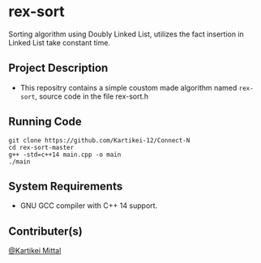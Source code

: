 
# rex-sort

Sorting algorithm using Doubly Linked List, utilizes the fact insertion in Linked List take constant time.


## Project Description

*  This repositry contains a simple coustom made algorithm named `rex-sort`, source code in the file rex-sort.h

## Running Code


    git clone https://github.com/Kartikei-12/Connect-N
    cd rex-sort-master
    g++ -std=c++14 main.cpp -o main
    ./main

## System Requirements

*  GNU GCC compiler with C++ 14 support.

## Contributer(s)

[@Kartikei Mittal](https://github.com/Kartikei-12)

